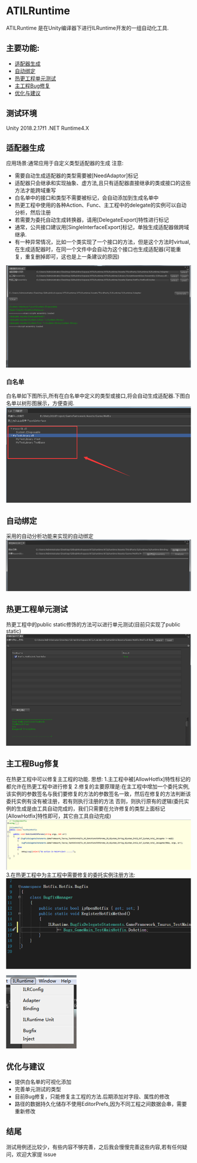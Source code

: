 # ATILRuntime

ATILRuntime 是在Unity编译器下进行ILRuntime开发的一组自动化工具.

## 主要功能:
- [适配器生成](#适配器生成)
- [自动绑定](#自动绑定)
- [热更工程单元测试](#热更工程单元测试)
- [主工程Bug修复](#主工程Bug修复)
- [优化与建议](#优化与建议)

## 测试环境
Unity 2018.2.17f1 .NET Runtime4.X

## 适配器生成
应用场景:通常应用于自定义类型适配器的生成
注意:
- 需要自动生成适配器的类型需要被[NeedAdaptor]标记
- 适配器只会继承和实现抽象、虚方法,且只有适配器直接继承的类或接口的这些方法才能跨域重写
- 白名单中的接口和类型不需要被标记，会自动添加到生成名单中
- 热更工程中使用的各种Action、Func、主工程中的delegate的实例可以自动分析，然后注册
- 若需要为委托自动生成转换器，请用[DelegateExport]特性进行标记
- 通常，公共接口建议用[SingleInterfaceExport]标记，单独生成适配器做跨域继承.
- 有一种异常情况，比如一个类实现了一个接口的方法，但是这个方法时virtual,在生成适配器时，在同一个文件中会自动为这个接口也生成适配器(可能重复，重复删掉即可，这也是上一条建议的原因)

![委托生成器](https://github.com/SixGodZhang/ATILRuntime/blob/master/Images/delegate.png)

### 白名单
白名单如下图所示,所有在白名单中定义的类型或接口,将会自动生成适配器.下图白名单以树形图展示，方便查阅.
![白名单](https://github.com/SixGodZhang/ATILRuntime/blob/master/Images/whitelist.png)


## 自动绑定
采用的自动分析功能来实现的自动绑定
![绑定生成器](https://github.com/SixGodZhang/ATILRuntime/blob/master/Images/binding.png)

## 热更工程单元测试
热更工程中的public static修饰的方法可以进行单元测试(目前只实现了public static)
![单元测试](https://github.com/SixGodZhang/ATILRuntime/blob/master/Images/unitTest.png)

## 主工程Bug修复
在热更工程中可以修复主工程的功能.
思想:
1.主工程中被[AllowHotfix]特性标记的都允许在热更工程中进行修复
2.修复的主要原理是:在主工程中增加一个委托实例,该实例的参数签名与我们要修复的方法的参数签名一致，然后在修复的方法判断该委托实例有没有被注册，若有则执行注册的方法
否则，则执行原有的逻辑(委托实例的生成是由工具自动完成的，我们只需要在允许修复的类型上面标记[AllowHotfix]特性即可，其它由工具自动完成)
![inject](https://github.com/SixGodZhang/ATILRuntime/blob/master/Images/inject.png)
3.在热更工程中为主工程中需要修复的委托实例注册方法:
![注册修复的方法](https://github.com/SixGodZhang/ATILRuntime/blob/master/Images/register.png)

![功能](https://github.com/SixGodZhang/ATILRuntime/blob/master/Images/function.png)

## 优化与建议
- 提供白名单的可视化添加
- 完善单元测试的类型
- 目前Bug修复，只能修复主工程的方法.后期添加对字段、属性的修改
- 路径的数据持久化储存不使用EditorPrefs,因为不同工程之间数据会串，需要重新修改


## 结尾
测试用例还比较少，有些内容不够完善，之后我会慢慢完善这些内容,若有任何疑问，欢迎大家提 issue